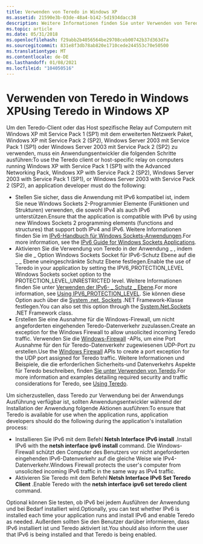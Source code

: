 ```yaml
---
title: Verwenden von Teredo in Windows XP
ms.assetid: 21590e3b-03de-48a4-b142-5d1934dacc38
description: Weitere Informationen finden Sie unter Verwenden von Teredo in Windows XP
ms.topic: article
ms.date: 05/31/2018
ms.openlocfilehash: f29abb2b4056564be29708ceb00742b37d363d7a
ms.sourcegitcommit: 831e8f3db78ab820e1710cede244553c70e50500
ms.translationtype: MT
ms.contentlocale: de-DE
ms.lasthandoff: 01/08/2021
ms.locfileid: "104050516"
---
```

# <a name="using-teredo-in-windows-xp"></a><span data-ttu-id="508a9-103">Verwenden von Teredo in Windows XP</span><span class="sxs-lookup"><span data-stu-id="508a9-103">Using Teredo in Windows XP</span></span>

<span data-ttu-id="508a9-104">Um den Teredo-Client oder das Host spezifische Relay auf Computern mit Windows XP mit Service Pack 1 (SP1) mit dem erweiterten Netzwerk Paket, Windows XP mit Service Pack 2 (SP2), Windows Server 2003 mit Service Pack 1 (SP1) oder Windows Server 2003 mit Service Pack 2 (SP2) zu verwenden, muss ein Anwendungsentwickler die folgenden Schritte ausführen:</span><span class="sxs-lookup"><span data-stu-id="508a9-104">To use the Teredo client or host-specific relay on computers running Windows XP with Service Pack 1 (SP1) with the Advanced Networking Pack, Windows XP with Service Pack 2 (SP2), Windows Server 2003 with Service Pack 1 (SP1), or Windows Server 2003 with Service Pack 2 (SP2), an application developer must do the following:</span></span>

-   <span data-ttu-id="508a9-105">Stellen Sie sicher, dass die Anwendung mit IPv6 kompatibel ist, indem Sie neue Windows Sockets 2-Programmier Elemente (Funktionen und Strukturen) verwenden, die sowohl IPv4 als auch IPv6 unterstützen.</span><span class="sxs-lookup"><span data-stu-id="508a9-105">Ensure that the application is compatible with IPv6 by using new Windows Sockets 2 programming elements (functions and structures) that support both IPv4 and IPv6.</span></span> <span data-ttu-id="508a9-106">Weitere Informationen finden Sie im [IPv6-Handbuch für Windows Sockets-Anwendungen](../winsock/ipv6-guide-for-windows-sockets-applications-2.md).</span><span class="sxs-lookup"><span data-stu-id="508a9-106">For more information, see the [IPv6 Guide for Windows Sockets Applications](../winsock/ipv6-guide-for-windows-sockets-applications-2.md).</span></span>
-   <span data-ttu-id="508a9-107">Aktivieren Sie die Verwendung von Teredo in der Anwendung \_ , indem Sie die \_ Option Windows Sockets Socket für IPv6-Schutz Ebene auf die \_ \_ Ebene uneingeschränkte Schutz Ebene festlegen.</span><span class="sxs-lookup"><span data-stu-id="508a9-107">Enable the use of Teredo in your application by setting the IPV6\_PROTECTION\_LEVEL Windows Sockets socket option to the PROTECTION\_LEVEL\_UNRESTRICTED level.</span></span> <span data-ttu-id="508a9-108">Weitere Informationen finden Sie unter [Verwenden der IPv6- \_ Schutz \_ Ebene](/previous-versions/aa916826(v=msdn.10)).</span><span class="sxs-lookup"><span data-stu-id="508a9-108">For more information, see [Using IPV6\_PROTECTION\_LEVEL](/previous-versions/aa916826(v=msdn.10)).</span></span> <span data-ttu-id="508a9-109">Sie können diese Option auch über die [System .net. Sockets](/dotnet/api/system.net.sockets?view=netcore-3.1) .NET Framework-Klasse festlegen.</span><span class="sxs-lookup"><span data-stu-id="508a9-109">You can also set this option through the [System.Net.Sockets](/dotnet/api/system.net.sockets?view=netcore-3.1) .NET Framework class.</span></span>
-   <span data-ttu-id="508a9-110">Erstellen Sie eine Ausnahme für die Windows-Firewall, um nicht angeforderten eingehenden Teredo-Datenverkehr zuzulassen.</span><span class="sxs-lookup"><span data-stu-id="508a9-110">Create an exception for the Windows Firewall to allow unsolicited incoming Teredo traffic.</span></span> <span data-ttu-id="508a9-111">Verwenden Sie die [Windows-Firewall](/previous-versions/windows/desktop/ics/windows-firewall-start-page) -APIs, um eine Port Ausnahme für den für Teredo-Datenverkehr zugewiesenen UDP-Port zu erstellen.</span><span class="sxs-lookup"><span data-stu-id="508a9-111">Use the [Windows Firewall](/previous-versions/windows/desktop/ics/windows-firewall-start-page) APIs to create a port exception for the UDP port assigned for Teredo traffic.</span></span> <span data-ttu-id="508a9-112">Weitere Informationen und Beispiele, die die erforderlichen Sicherheits-und Datenverkehrs Aspekte für Teredo beschreiben, finden [Sie unter Verwenden von Teredo](using-teredo.md).</span><span class="sxs-lookup"><span data-stu-id="508a9-112">For more information and examples detailing required security and traffic considerations for Teredo, see [Using Teredo](using-teredo.md).</span></span>

<span data-ttu-id="508a9-113">Um sicherzustellen, dass Teredo zur Verwendung bei der Anwendungs Ausführung verfügbar ist, sollten Anwendungsentwickler während der Installation der Anwendung folgende Aktionen ausführen:</span><span class="sxs-lookup"><span data-stu-id="508a9-113">To ensure that Teredo is available for use when the application runs, application developers should do the following during the application's installation process:</span></span>

-   <span data-ttu-id="508a9-114">Installieren Sie IPv6 mit dem Befehl **Netsh Interface IPv6 install** .</span><span class="sxs-lookup"><span data-stu-id="508a9-114">Install IPv6 with the **netsh interface ipv6 install** command.</span></span> <span data-ttu-id="508a9-115">Die Windows-Firewall schützt den Computer des Benutzers vor nicht angeforderten eingehenden IPv6-Datenverkehr auf die gleiche Weise wie IPv4-Datenverkehr.</span><span class="sxs-lookup"><span data-stu-id="508a9-115">Windows Firewall protects the user's computer from unsolicited incoming IPv6 traffic in the same way as IPv4 traffic.</span></span>
-   <span data-ttu-id="508a9-116">Aktivieren Sie Teredo mit dem Befehl **Netsh Interface IPv6 Set Teredo Client** .</span><span class="sxs-lookup"><span data-stu-id="508a9-116">Enable Teredo with the **netsh interface ipv6 set teredo client** command.</span></span>

<span data-ttu-id="508a9-117">Optional können Sie testen, ob IPv6 bei jedem Ausführen der Anwendung und bei Bedarf installiert wird.</span><span class="sxs-lookup"><span data-stu-id="508a9-117">Optionally, you can test whether IPv6 is installed each time your application runs and install IPv6 and enable Teredo as needed.</span></span> <span data-ttu-id="508a9-118">Außerdem sollten Sie den Benutzer darüber informieren, dass IPv6 installiert ist und Teredo aktiviert ist.</span><span class="sxs-lookup"><span data-stu-id="508a9-118">You should also inform the user that IPv6 is being installed and that Teredo is being enabled.</span></span>

 

 

